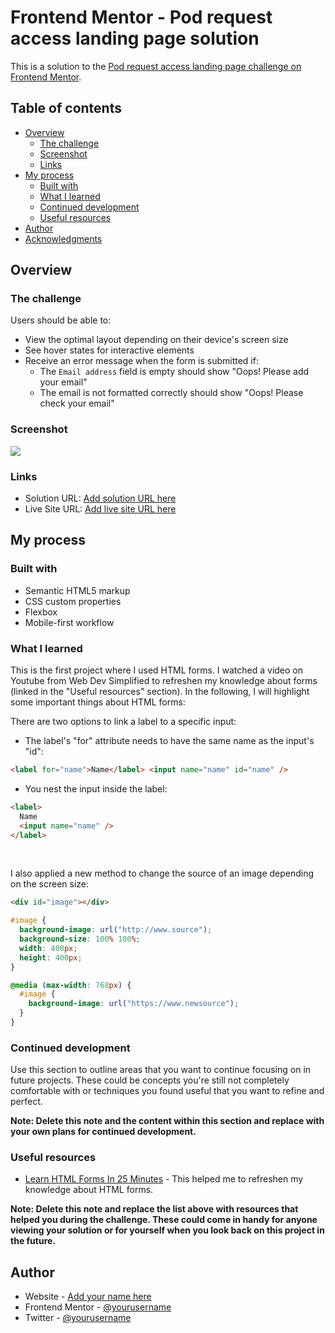 # Frontend Mentor - Pod request access landing page solution

This is a solution to the [Pod request access landing page challenge on Frontend Mentor](https://www.frontendmentor.io/challenges/pod-request-access-landing-page-eyTmdkLSG).

## Table of contents

- [Overview](#overview)
  - [The challenge](#the-challenge)
  - [Screenshot](#screenshot)
  - [Links](#links)
- [My process](#my-process)
  - [Built with](#built-with)
  - [What I learned](#what-i-learned)
  - [Continued development](#continued-development)
  - [Useful resources](#useful-resources)
- [Author](#author)
- [Acknowledgments](#acknowledgments)

## Overview

### The challenge

Users should be able to:

- View the optimal layout depending on their device's screen size
- See hover states for interactive elements
- Receive an error message when the form is submitted if:
  - The `Email address` field is empty should show "Oops! Please add your email"
  - The email is not formatted correctly should show "Oops! Please check your email"

### Screenshot

![](./screenshot.jpg)

### Links

- Solution URL: [Add solution URL here](https://your-solution-url.com)
- Live Site URL: [Add live site URL here](https://your-live-site-url.com)

## My process

### Built with

- Semantic HTML5 markup
- CSS custom properties
- Flexbox
- Mobile-first workflow

### What I learned

This is the first project where I used HTML forms. I watched a video on Youtube from Web Dev Simplified to refreshen my knowledge about forms (linked in the "Useful resources" section). In the following, I will highlight some important things about HTML forms:

There are two options to link a label to a specific input:

- The label's "for" attribute needs to have the same name as the input's "id":

```html
<label for="name">Name</label> <input name="name" id="name" />
```

- You nest the input inside the label:

```html
<label>
  Name
  <input name="name" />
</label>
```

<br/>

I also applied a new method to change the source of an image depending on the screen size:

```html
<div id="image"></div>
```

```css
#image {
  background-image: url("http://www.source");
  background-size: 100% 100%;
  width: 400px;
  height: 400px;
}

@media (max-width: 768px) {
  #image {
    background-image: url("https://www.newsource");
  }
}
```

### Continued development

Use this section to outline areas that you want to continue focusing on in future projects. These could be concepts you're still not completely comfortable with or techniques you found useful that you want to refine and perfect.

**Note: Delete this note and the content within this section and replace with your own plans for continued development.**

### Useful resources

- [Learn HTML Forms In 25 Minutes](https://www.youtube.com/watch?v=fNcJuPIZ2WE) - This helped me to refreshen my knowledge about HTML forms.

**Note: Delete this note and replace the list above with resources that helped you during the challenge. These could come in handy for anyone viewing your solution or for yourself when you look back on this project in the future.**

## Author

- Website - [Add your name here](https://www.your-site.com)
- Frontend Mentor - [@yourusername](https://www.frontendmentor.io/profile/yourusername)
- Twitter - [@yourusername](https://www.twitter.com/yourusername)

